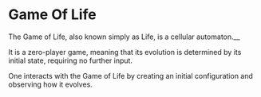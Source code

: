 # Game Of Life
The Game of Life, also known simply as Life, is a cellular automaton.__

It is a zero-player game, meaning that its evolution is determined by its initial state, requiring no further input.

One interacts with the Game of Life by creating an initial configuration and observing how it evolves.
